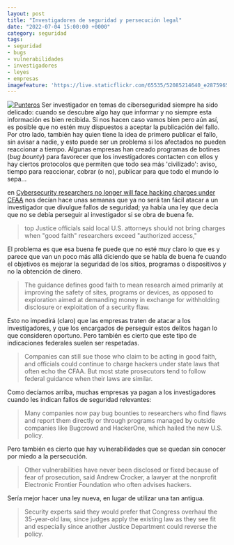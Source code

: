 ```yaml
---
layout: post
title: "Investigadores de seguridad y persecución legal"
date: "2022-07-04 15:00:00 +0000"
category: seguridad
tags:
- seguridad
- bugs
- vulnerabilidades
- investigadores
- leyes
- empresas
imagefeature: 'https://live.staticflickr.com/65535/52085214640_e28759659a.jpg'
---
```

<a href="https://flickr.com/photos/fernand0/52085214640" title="Punteros "><img src="https://live.staticflickr.com/65535/52085214640_e28759659a.jpg" alt="Punteros " class="img-responsive img-centered"></a>
Ser investigador en temas de ciberseguridad siempre ha sido delicado: cuando se descubre algo hay que informar y no siempre esta información es bien recibida. Si nos hacen caso vamos bien pero aún así, es posible que no estén muy dispuestos a aceptar la publicación del fallo. 
Por otro lado, también hay quien tiene la idea de primero publicar el fallo, sin avisar a nadie, y esto puede ser un problema si los afectados no pueden reaccionar a tiempo.
Algunas empresas han creado programas de botines (*bug bounty*) para favorecer que los investigadores contacten con ellos y hay ciertos protocolos que permiten que todo sea más 'civilizado': aviso, tiempo para reaccionar, cobrar (o no), publicar para que todo el mundo lo sepa...

en [Cybersecurity researchers no longer will face hacking charges under CFAA](https://www.washingtonpost.com/technology/2022/05/19/hacking-cfaa-justice-policy/) nos decían hace unas semanas que ya no será tan fácil atacar a un investigador que divulgue fallos de seguridad; ya había una ley que decía que no se debía perseguir al investigador si se obra de buena fe.


> top Justice officials said local U.S. attorneys should not bring charges when "good faith" researchers exceed "authorized access," 

El problema es que esa buena fe puede que no esté muy claro lo que es y parece que van un poco más allá diciendo que se habla de buena fe cuando el objetivos es mejorar la seguridad de los sitios, programas o dispositivos y no la obtención de dinero.

> The guidance defines good faith to mean research aimed primarily at improving the safety of sites, programs or devices, as opposed to exploration aimed at demanding money in exchange for withholding disclosure or exploitation of a security flaw.

Esto no impedirá (claro) que las empresas traten de atacar a los investigadores, y que los encargados de perseguir estos delitos hagan lo que consideren oportuno. Pero también es cierto que este tipo de indicaciones federales suelen ser respetadas.

> Companies can still sue those who claim to be acting in good faith, and officials could continue to charge hackers under state laws that often echo the CFAA. But most state prosecutors tend to follow federal guidance when their laws are similar.

Como decíamos arriba, muchas empresas ya pagan a los investigadores cuando les indican fallos de seguridad relevantes:

> Many companies now pay bug bounties to researchers who find flaws and report them directly or through programs managed by outside companies like Bugcrowd and HackerOne, which hailed the new U.S. policy.

Pero también es cierto que hay vulnerabilidades que se quedan sin conocer por miedo a la persecución.

> Other vulnerabilities have never been disclosed or fixed because of fear of prosecution, said Andrew Crocker, a lawyer at the nonprofit Electronic Frontier Foundation who often advises hackers.  

Sería mejor hacer una ley nueva, en lugar de utilizar una tan antigua.

> Security experts said they would prefer that Congress overhaul the 35-year-old law, since judges apply the existing law as they see fit and especially since another Justice Department could reverse the policy.

